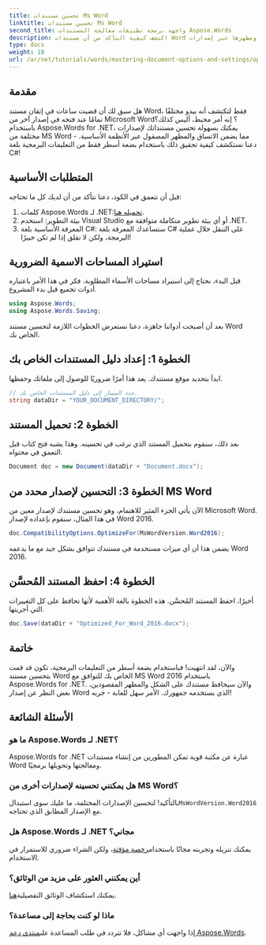 ```yaml
---
title: تحسين مستندات Ms Word
linktitle: تحسين مستندات Ms Word
second_title: واجهة برمجة تطبيقات معالجة المستندات Aspose.Words
description: اكتشف كيفية التأكد من أن مستندات Word الخاصة بك تحافظ على تنسيقها ومظهرها عبر إصدارات Microsoft Word المختلفة باستخدام Aspose.Words لـ .NET.
type: docs
weight: 10
url: /ar/net/tutorials/words/mastering-document-options-and-settings/optimize-for-ms-word-document/
---
```

## مقدمة

هل سبق لك أن قضيت ساعات في إتقان مستند Word، فقط لتكتشف أنه يبدو مختلفًا تمامًا عند فتحه في إصدار آخر من Microsoft Word؟ إنه أمر محبط، أليس كذلك؟ باستخدام Aspose.Words for .NET، يمكنك بسهولة تحسين مستنداتك لإصدارات مختلفة من MS Word - مما يضمن الاتساق والمظهر المصقول عبر الأنظمة الأساسية. دعنا نستكشف كيفية تحقيق ذلك باستخدام بضعة أسطر فقط من التعليمات البرمجية بلغة C#!

## المتطلبات الأساسية

قبل أن نتعمق في الكود، دعنا نتأكد من أن لديك كل ما تحتاجه:

1.  كلمات Aspose.Words لـ .NET:[تحميله هنا](https://releases.aspose.com/words/net/).
2. بيئة التطوير: استخدم Visual Studio أو أي بيئة تطوير متكاملة متوافقة مع .NET.
3. المعرفة الأساسية بلغة C#: ستساعدك المعرفة بلغة C# على التنقل خلال عملية البرمجة، ولكن لا تقلق إذا لم تكن خبيرًا!

## استيراد المساحات الاسمية الضرورية

قبل البدء، نحتاج إلى استيراد مساحات الأسماء المطلوبة. فكر في هذا الأمر باعتباره أدوات تجميع قبل بدء المشروع.

```csharp
using Aspose.Words;
using Aspose.Words.Saving;
```

بعد أن أصبحت أدواتنا جاهزة، دعنا نستعرض الخطوات اللازمة لتحسين مستند Word الخاص بك.

## الخطوة 1: إعداد دليل المستندات الخاص بك

ابدأ بتحديد موقع مستندك. يعد هذا أمرًا ضروريًا للوصول إلى ملفاتك وحفظها.

```csharp
// حدد المسار إلى دليل المستندات الخاص بك.
string dataDir = "YOUR_DOCUMENT_DIRECTORY/";
```

## الخطوة 2: تحميل المستند

بعد ذلك، سنقوم بتحميل المستند الذي نرغب في تحسينه. وهذا يشبه فتح كتاب قبل التعمق في محتواه.

```csharp
Document doc = new Document(dataDir + "Document.docx");
```

## الخطوة 3: التحسين لإصدار محدد من MS Word

الآن يأتي الجزء المثير للاهتمام، وهو تحسين مستندك لإصدار معين من Microsoft Word. في هذا المثال، سنقوم بإعداده لإصدار Word 2016.

```csharp
doc.CompatibilityOptions.OptimizeFor(MsWordVersion.Word2016);
```

يضمن هذا أن أي ميزات مستخدمة في مستندك تتوافق بشكل جيد مع ما يدعمه Word 2016.

## الخطوة 4: احفظ المستند المُحسَّن

أخيرًا، احفظ المستند المُحسَّن. هذه الخطوة بالغة الأهمية لأنها تحافظ على كل التغييرات التي أجريتها.

```csharp
doc.Save(dataDir + "Optimized_For_Word_2016.docx");
```

## خاتمة

والآن، لقد انتهيت! فباستخدام بضعة أسطر من التعليمات البرمجية، تكون قد قمت بتحسين مستند Word الخاص بك للتوافق مع MS Word 2016 باستخدام Aspose.Words for .NET. والآن سيحافظ مستندك على الشكل والمظهر المقصودين، بغض النظر عن إصدار Word الذي يستخدمه جمهورك. الأمر سهل للغاية - جربه!

## الأسئلة الشائعة

### ما هو Aspose.Words لـ .NET؟
Aspose.Words for .NET عبارة عن مكتبة قوية تمكن المطورين من إنشاء مستندات Word ومعالجتها وتحويلها برمجيًا.

### هل يمكنني تحسينه لإصدارات أخرى من MS Word؟
 بالتأكيد! لتحسين الإصدارات المختلفة، ما عليك سوى استبدال`MsWordVersion.Word2016` مع الإصدار المطابق الذي تحتاجه.

### هل Aspose.Words لـ .NET مجاني؟
 يمكنك تنزيله وتجربته مجانًا باستخدام[رخصة مؤقتة](https://purchase.aspose.com/temporary-license/)، ولكن الشراء ضروري للاستمرار في الاستخدام.

### أين يمكنني العثور على مزيد من الوثائق؟
 يمكنك استكشاف الوثائق التفصيلية[هنا](https://reference.aspose.com/words/net/).

### ماذا لو كنت بحاجة إلى مساعدة؟
 إذا واجهت أي مشاكل، فلا تتردد في طلب المساعدة على[منتدى دعم Aspose.Words](https://forum.aspose.com/c/words/8).
